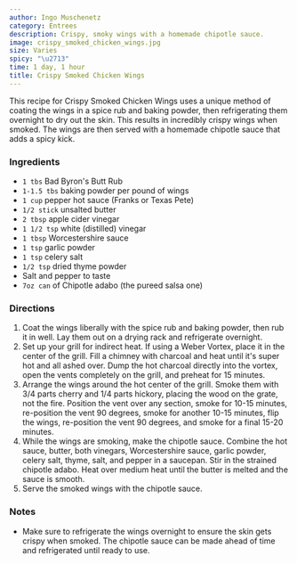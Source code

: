 ```yaml
---
author: Ingo Muschenetz
category: Entrees
description: Crispy, smoky wings with a homemade chipotle sauce.
image: crispy_smoked_chicken_wings.jpg
size: Varies
spicy: "\u2713"
time: 1 day, 1 hour
title: Crispy Smoked Chicken Wings
---
```


This recipe for Crispy Smoked Chicken Wings uses a unique method of coating the wings in a spice rub and baking powder, then refrigerating them overnight to dry out the skin. This results in incredibly crispy wings when smoked. The wings are then served with a homemade chipotle sauce that adds a spicy kick.

### Ingredients

* `1 tbs` Bad Byron's Butt Rub
* `1-1.5 tbs` baking powder per pound of wings
* `1 cup` pepper hot sauce (Franks or Texas Pete)
* `1/2 stick` unsalted butter
* `2 tbsp` apple cider vinegar
* `1 1/2 tsp` white (distilled) vinegar
* `1 tbsp` Worcestershire sauce
* `1 tsp` garlic powder
* `1 tsp` celery salt
* `1/2 tsp` dried thyme powder
* Salt and pepper to taste
* `7oz can` of Chipotle adabo (the pureed salsa one)

### Directions

1. Coat the wings liberally with the spice rub and baking powder, then rub it in well. Lay them out on a drying rack and refrigerate overnight.
2. Set up your grill for indirect heat. If using a Weber Vortex, place it in the center of the grill. Fill a chimney with charcoal and heat until it's super hot and all ashed over. Dump the hot charcoal directly into the vortex, open the vents completely on the grill, and preheat for 15 minutes.
3. Arrange the wings around the hot center of the grill. Smoke them with 3/4 parts cherry and 1/4 parts hickory, placing the wood on the grate, not the fire. Position the vent over any section, smoke for 10-15 minutes, re-position the vent 90 degrees, smoke for another 10-15 minutes, flip the wings, re-position the vent 90 degrees, and smoke for a final 15-20 minutes.
4. While the wings are smoking, make the chipotle sauce. Combine the hot sauce, butter, both vinegars, Worcestershire sauce, garlic powder, celery salt, thyme, salt, and pepper in a saucepan. Stir in the strained chipotle adabo. Heat over medium heat until the butter is melted and the sauce is smooth.
5. Serve the smoked wings with the chipotle sauce.

### Notes

- Make sure to refrigerate the wings overnight to ensure the skin gets crispy when smoked. The chipotle sauce can be made ahead of time and refrigerated until ready to use.
